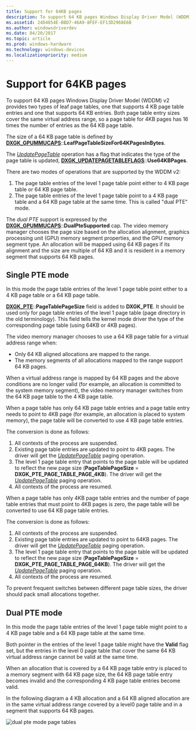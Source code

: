 ```yaml
---
title: Support for 64KB pages
description: To support 64 KB pages Windows Display Driver Model (WDDM) v2 provides two types of leaf page tables, one that supports 4 KB page table entries and one that supports 64 KB entries.
ms.assetid: 24D4854E-BBD7-46A9-8FEF-EF13D2968E6B
ms.author: windowsdriverdev
ms.date: 04/20/2017
ms.topic: article
ms.prod: windows-hardware
ms.technology: windows-devices
ms.localizationpriority: medium
---
```


# Support for 64KB pages


To support 64 KB pages Windows Display Driver Model (WDDM) v2 provides two types of leaf page tables, one that supports 4 KB page table entries and one that supports 64 KB entries. Both page table entry sizes cover the same virtual address range, so a page table for 4KB pages has 16 times the number of entries as the 64 KB page table.

The size of a 64 KB page table is defined by [**DXGK\_GPUMMUCAPS**](https://msdn.microsoft.com/library/windows/hardware/dn906348)::**LeafPageTableSizeFor64KPagesInBytes**.

The [*UpdatePageTable*](https://msdn.microsoft.com/library/windows/hardware/ff560815) operation has a flag that indicates the type of the page table is updated, [**DXGK\_UPDATEPAGETABLEFLAGS**](https://msdn.microsoft.com/library/windows/hardware/dn914482)::**Use64KBPages**.

There are two modes of operations that are supported by the WDDM v2:

1.  The page table entries of the level 1 page table point either to 4 KB page table or 64 KB page table.
2.  The page table entries of the level 1 page table point to a 4 KB page table and a 64 KB page table at the same time. This is called "dual PTE" mode.

The *dual PTE* support is expressed by the [**DXGK\_GPUMMUCAPS**](https://msdn.microsoft.com/library/windows/hardware/dn906348)::**DualPteSupported** cap.
The video memory manager chooses the page size based on the allocation alignment, graphics processing unit (GPU) memory segment properties, and the GPU memory segment type. An allocation will be mapped using 64 KB pages if its alignment and the size are multiple of 64 KB and it is resident in a memory segment that supports 64 KB pages.

## <span id="Single_PTE_mode"></span><span id="single_pte_mode"></span><span id="SINGLE_PTE_MODE"></span>Single PTE mode


In this mode the page table entries of the level 1 page table point either to a 4 KB page table or a 64 KB page table.

[**DXGK\_PTE**](https://msdn.microsoft.com/library/windows/hardware/ff562008)::**PageTablePageSize** field is added to **DXGK\_PTE**. It should be used only for page table entries of the level 1 page table (page directory in the old terminology). This field tells the kernel mode driver the type of the corresponding page table (using 64KB or 4KB pages).

The video memory manager chooses to use a 64 KB page table for a virtual address range when:

-   Only 64 KB aligned allocations are mapped to the range.
-   The memory segments of all allocations mapped to the range support 64 KB pages.

When a virtual address range is mapped by 64 KB pages and the above conditions are no longer valid (for example, an allocation is committed to the system memory segment), the video memory manager switches from the 64 KB page table to the 4 KB page table.

When a page table has only 64 KB page table entries and a page table entry needs to point to 4KB page (for example, an allocation is placed to system memory), the page table will be converted to use 4 KB page table entries.

The conversion is done as follows:

1.  All contexts of the process are suspended.
2.  Existing page table entries are updated to point to 4KB pages. The driver will get the [*UpdatePageTable*](https://msdn.microsoft.com/library/windows/hardware/ff560815) paging operation.
3.  The level 1 page table entry that points to the page table will be updated to reflect the new page size (**PageTablePageSize** = **DXGK\_PTE\_PAGE\_TABLE\_PAGE\_4KB**). The driver will get the [*UpdatePageTable*](https://msdn.microsoft.com/library/windows/hardware/ff560815) paging operation.
4.  All contexts of the process are resumed.

When a page table has only 4KB page table entries and the number of page table entries that must point to 4KB pages is zero, the page table will be converted to use 64 KB page table entries.

The conversion is done as follows:

1.  All contexts of the process are suspended.
2.  Existing page table entries are updated to point to 64KB pages. The driver will get the [*UpdatePageTable*](https://msdn.microsoft.com/library/windows/hardware/ff560815) paging operation.
3.  The level 1 page table entry that points to the page table will be updated to reflect the new page size (**PageTablePageSize** = **DXGK\_PTE\_PAGE\_TABLE\_PAGE\_64KB**). The driver will get the [*UpdatePageTable*](https://msdn.microsoft.com/library/windows/hardware/ff560815) paging operation.
4.  All contexts of the process are resumed.

To prevent frequent switches between different page table sizes, the driver should pack small allocations together.

## <span id="Dual_PTE_mode"></span><span id="dual_pte_mode"></span><span id="DUAL_PTE_MODE"></span>Dual PTE mode


In this mode the page table entries of the level 1 page table might point to a 4 KB page table and a 64 KB page table at the same time.

Both pointer in the entries of the level 1 page table might have the **Valid** flag set, but the entries in the level 0 page table that cover the same 64 KB virtual address range cannot be valid at the same time.

When an allocation that is covered by a 64 KB page table entry is placed to a memory segment with 64 KB page size, the 64 KB page table entry becomes invalid and the corresponding 4 KB page table entries become valid.

In the following diagram a 4 KB allocation and a 64 KB aligned allocation are in the same virtual address range covered by a level0 page table and in a segment that supports 64 KB pages.

![dual pte mode page tables](images/support-for-64kb-pages.1.png)

 

 





